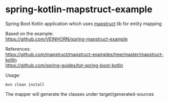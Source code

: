 # spring-kotlin-mapstruct-example
Spring Boot Kotlin application which uses [mapstruct] lib for entity mapping

Based on the example:  
https://github.com/VEINHORN/spring-mapstruct-example

References:  
https://github.com/mapstruct/mapstruct-examples/tree/master/mapstruct-kotlin  
https://github.com/spring-guides/tut-spring-boot-kotlin

Usage:
```
mvn clean install
```

The mapper will generate the classes under target/generated-sources

[mapstruct]:https://github.com/mapstruct/mapstruct